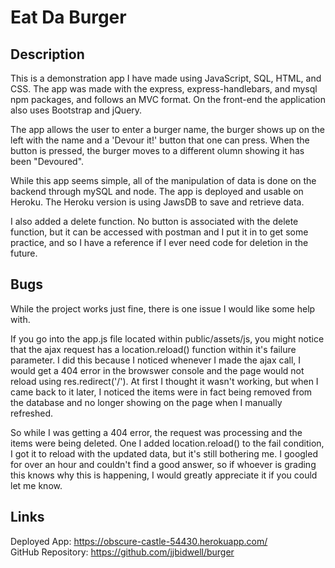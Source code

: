 # Eat Da Burger

## Description

This is a demonstration app I have made using JavaScript, SQL, HTML, and CSS. The app was made with the express, express-handlebars, and mysql npm packages, and follows an MVC format. On the front-end the application also uses Bootstrap and jQuery. 

 The app allows the user to enter a burger name, the burger shows up on the left with the name and a 'Devour it!' button that one can press. When the button is pressed, the burger moves to a different olumn showing it has been "Devoured". 

While this app seems simple, all of the manipulation of data is done on the backend through mySQL and node. The app is deployed and usable on Heroku. The Heroku version is using JawsDB to save and retrieve data. 

I also added a delete function. No button is associated with the delete function, but it can be accessed with postman and I put it in to get some practice, and so I have a reference if I ever need code for deletion in the future. 

## Bugs

While the project works just fine, there is one issue I would like some help with. 

If you go into the app.js file located within public/assets/js, you might notice that the ajax request has a location.reload() function within it's failure parameter. I did this because I noticed whenever I made the ajax call, I would get a 404 error in the browswer console and the page would not reload using res.redirect('/'). At first I thought it wasn't working, but when I came back to it later, I noticed the items were in fact being removed from the database and no longer showing on the page when I manually refreshed. 

So while I was getting a 404 error, the request was processing and the items were being deleted. One I added location.reload() to the fail condition, I got it to reload with the updated data, but it's still bothering me. I googled for over an hour and couldn't find a good answer, so if whoever is grading this knows why this is happening, I would greatly appreciate it if you could let me know. 

## Links 

Deployed App: https://obscure-castle-54430.herokuapp.com/  
GitHub Repository: https://github.com/jjbidwell/burger  





